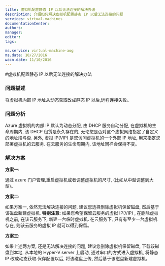 ```yaml
---
title: 虚拟机配置静态 IP 以后无法连接的解决办法
description: 介绍如何解决虚拟机配置静态 IP 以后无法连接的问题
services: virtual-machines
documentationCenter: 
authors: 
manager: 
editor: 
tags: 

ms.service: virtual-machine-aog
ms.date: 10/27/2016
wacn.date: 11/10/2016
---
```


#虚拟机配置静态 IP 以后无法连接的解决办法

### 问题描述

将虚拟机内部 IP 地址从动态获取改成静态 IP 以后,远程连接失败。

### 问题分析

Azure 虚拟机的内部 IP 默认为动态分配, 由 DHCP 服务自动分配, 在虚拟机的生命周期内, 该 DHCP 租赁是永久存在的, 无论您是否对这个虚拟网络指定了自定义的地址段与否.
另外, 虚拟 IP(VIP) 是您访问虚拟机的一个外部 IP 地址, 用来指定您部署虚拟机的云服务. 在云服务的生命周期内, 该地址同样会保持不变。

### 解决方案

**方案一:**

通过 azure 门户管理,重启虚拟机或者调整虚拟机的尺寸, (比如从中型调整到大型)。

**方案二:**

如果方案一, 依然无法解决连接的问题, 建议您选择删除虚拟机保留磁盘, 然后基于该磁盘新建虚拟机. **特别注意:** 如果您希望保留云服务的虚拟 IP(VIP) , 在删除虚拟机之前, 在该云服务下, 新建一台临时虚拟机. 在云服务下, 只有有至少一台虚拟机存在, 则该云服务的虚拟 IP 就可以得到保留。

**方案三:**

如果上述两方案, 还是无法解决连接的问题, 建议您删除虚拟机保留磁盘, 下载该磁盘到本地, 从本地的 Hyper-V server 上启动, 通过串口的方式进入虚拟机, 将静态 IP 改成动态获取.保存配置以后, 将该磁盘上传, 然后基于该磁盘新建虚拟机。